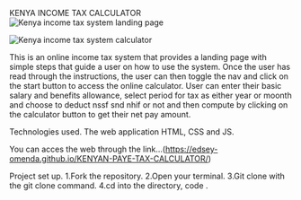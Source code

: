 KENYA INCOME TAX CALCULATOR
![Kenya income tax system landing page](https://user-images.githubusercontent.com/104456561/177859157-1afd7743-4ea0-48dd-bca3-af061c6db1d5.png)

![Kenya income tax system calculator](https://user-images.githubusercontent.com/104456561/177859821-64100066-4097-473f-b29f-84752f8f4cfb.png)




This is an online income tax system that provides a landing page with simple steps that guide a user on how to use the system.
Once the user has read through the instructions, the user can then toggle the nav and click on the start button to access the online calculator.
User can enter their basic salary and benefits allowance, select period for tax as either year or moonth and choose to deduct nssf snd nhif or not and then compute by clicking on the calculator button to get their net pay amount.

Technologies used.
The web application HTML, CSS and JS.

You can acces  the web through the link...(https://edsey-omenda.github.io/KENYAN-PAYE-TAX-CALCULATOR/)

Project set up. 
1.Fork the repository. 
2.Open your terminal. 
3.Git clone with the git clone command. 
4.cd into the directory, code . 
